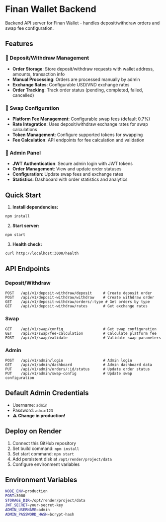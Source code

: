 # Finan Wallet Backend

Backend API server for Finan Wallet - handles deposit/withdraw orders and swap fee configuration.

## Features

### 🏦 Deposit/Withdraw Management
- **Order Storage**: Store deposit/withdraw requests with wallet address, amounts, transaction info
- **Manual Processing**: Orders are processed manually by admin
- **Exchange Rates**: Configurable USD/VND exchange rates
- **Order Tracking**: Track order status (pending, completed, failed, cancelled)

### 💱 Swap Configuration
- **Platform Fee Management**: Configurable swap fees (default 0.7%)
- **Rate Integration**: Uses deposit/withdraw exchange rates for swap calculations
- **Token Management**: Configure supported tokens for swapping
- **Fee Calculation**: API endpoints for fee calculation and validation

### 🔐 Admin Panel
- **JWT Authentication**: Secure admin login with JWT tokens
- **Order Management**: View and update order statuses
- **Configuration**: Update swap fees and exchange rates
- **Statistics**: Dashboard with order statistics and analytics

## Quick Start

1. **Install dependencies:**
```bash
npm install
```

2. **Start server:**
```bash
npm start
```

3. **Health check:**
```bash
curl http://localhost:3000/health
```

## API Endpoints

### Deposit/Withdraw
```
POST   /api/v1/deposit-withdraw/deposit     # Create deposit order
POST   /api/v1/deposit-withdraw/withdraw    # Create withdraw order
GET    /api/v1/deposit-withdraw/orders/:type # Get orders by type
GET    /api/v1/deposit-withdraw/rates       # Get exchange rates
```

### Swap
```
GET    /api/v1/swap/config                  # Get swap configuration
GET    /api/v1/swap/fee-calculation         # Calculate platform fee
POST   /api/v1/swap/validate                # Validate swap parameters
```

### Admin
```
POST   /api/v1/admin/login                  # Admin login
GET    /api/v1/admin/dashboard              # Admin dashboard data
PUT    /api/v1/admin/orders/:id/status      # Update order status
PUT    /api/v1/admin/swap-config            # Update swap configuration
```

## Default Admin Credentials
- Username: `admin`
- Password: `admin123`
- **⚠️ Change in production!**

## Deploy on Render

1. Connect this GitHub repository
2. Set build command: `npm install`
3. Set start command: `npm start`
4. Add persistent disk at `/opt/render/project/data`
5. Configure environment variables

## Environment Variables

```bash
NODE_ENV=production
PORT=3000
STORAGE_DIR=/opt/render/project/data
JWT_SECRET=your-secret-key
ADMIN_USERNAME=admin
ADMIN_PASSWORD_HASH=bcrypt-hash
```
